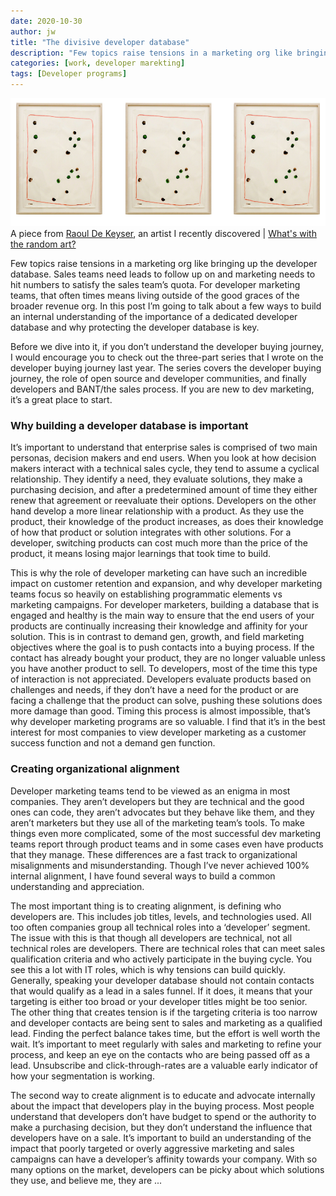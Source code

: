 ```yaml
---
date: 2020-10-30
author: jw
title: "The divisive developer database"
description: "Few topics raise tensions in a marketing org like bringing up the developer database. Sales teams need leads to follow up on and marketing needs to hit numbers to satisfy the sales team’s quota. For developer marketing teams, that often times means living outside of the good graces of the broader revenue org."
categories: [work, developer marekting]
tags: [Developer programs]
---
```

![Emerald](img/Keyser-site-art.png "Raoul De Keyser")
<span class="heroart">A piece from <a href="https://www.artsy.net/artist/raoul-de-keyser">Raoul De Keyser</a>, an artist I recently discovered | <a href="../about#whats-with-the-random-art">What's with the random art?</a></span>


Few topics raise tensions in a marketing org like bringing up the developer database. Sales teams need leads to follow up on and marketing needs to hit numbers to satisfy the sales team’s quota. For developer marketing teams, that often times means living outside of the good graces of the broader revenue org. In this post I’m going to talk about a few ways to build an internal understanding of the importance of a dedicated developer database and why protecting the developer database is key. 

Before we dive into it, if you don’t understand the developer buying journey, I would encourage you to check out the three-part series that I wrote on the developer buying journey last year. The series covers the developer buying journey, the role of open source and developer communities, and finally developers and BANT/the sales process. If you are new to dev marketing, it’s a great place to start. 

<h3>Why building a developer database is important
</h3>

It’s important to understand that enterprise sales is comprised of two main personas, decision makers and end users. When you look at how decision makers interact with a technical sales cycle, they tend to assume a cyclical relationship. They identify a need, they evaluate solutions, they make a purchasing decision, and after a predetermined amount of time they either renew that agreement or reevaluate their options. Developers on the other hand develop a more linear relationship with a product. As they use the product, their knowledge of the product increases, as does their knowledge of how that product or solution integrates with other solutions. For a developer, switching products can cost much more than the price of the product, it means losing major learnings that took time to build. 

This is why the role of developer marketing can have such an incredible impact on customer retention and expansion, and why developer marketing teams focus so heavily on establishing programmatic elements vs marketing campaigns. For developer marketers, building a database that is engaged and healthy is the main way to ensure that the end users of your products are continually increasing their knowledge and affinity for your solution. This is in contrast to demand gen, growth, and field marketing objectives where the goal is to push contacts into a buying process. If the contact has already bought your product, they are no longer valuable unless you have another product to sell. To developers, most of the time this type of interaction is not appreciated. Developers evaluate products based on challenges and needs, if they don’t have a need for the product or are facing a challenge that the product can solve, pushing these solutions does more damage than good. Timing this process is almost impossible, that’s why developer marketing programs are so valuable. I find that it’s in the best interest for most companies to view developer marketing as a customer success function and not a demand gen function. 

<h3>Creating organizational alignment
</h3>

Developer marketing teams tend to be viewed as an enigma in most companies. They aren’t developers but they are technical and the good ones can code, they aren’t advocates but they behave like them, and they aren’t marketers but they use all of the marketing team’s tools. To make things even more complicated, some of the most successful dev marketing teams report through product teams and in some cases even have products that they manage. These differences are a fast track to organizational misalignments and misunderstanding. Though I’ve never achieved 100% internal alignment, I have found several ways to build a common understanding and appreciation. 

The most important thing is to creating alignment, is defining who developers are. This includes job titles, levels, and technologies used. All too often companies group all technical roles into a ‘developer’ segment. The issue with this is that though all developers are technical, not all technical roles are developers. There are technical roles that can meet sales qualification criteria and who actively participate in the buying cycle. You see this a lot with IT roles, which is why tensions can build quickly. Generally, speaking your developer database should not contain contacts that would qualify as a lead in a sales funnel. If it does, it means that your targeting is either too broad or your developer titles might be too senior. The other thing that creates tension is if the targeting criteria is too narrow and developer contacts are being sent to sales and marketing as a qualified lead. Finding the perfect balance takes time, but the effort is well worth the wait. It’s important to meet regularly with sales and marketing to refine your process, and keep an eye on the contacts who are being passed off as a lead. Unsubscribe and click-through-rates are a valuable early indicator of how your segmentation is working. 

The second way to create alignment is to educate and advocate internally about the impact that developers play in the buying process. Most people understand that developers don’t have budget to spend or the authority to make a purchasing decision, but they don’t understand the influence that developers have on a sale. It’s important to build an understanding of the impact that poorly targeted or overly aggressive marketing and sales campaigns can have a developer’s affinity towards your company. With so many options on the market, developers can be picky about which solutions they use, and believe me, they are ... 
